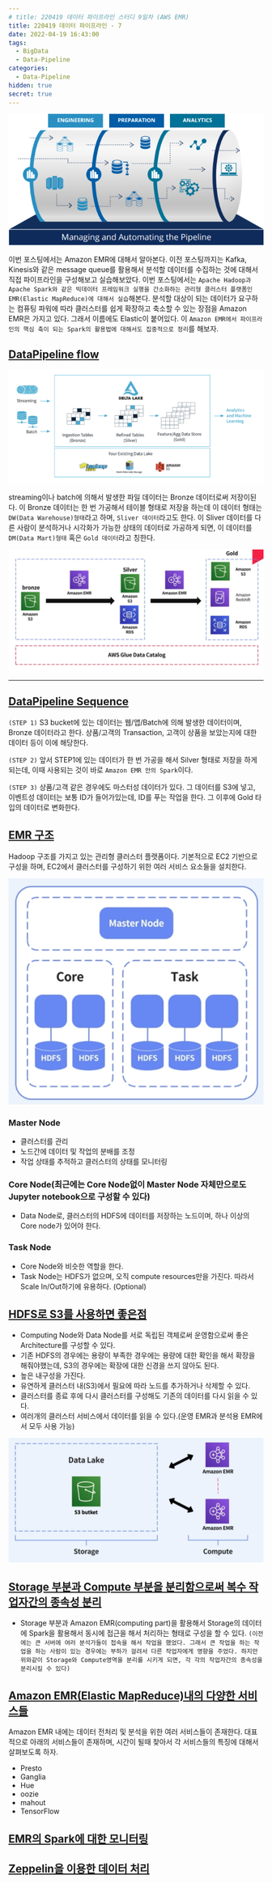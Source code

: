 ```yaml
---
# title: 220419 데이터 파이프라인 스터디 9일차 (AWS EMR)
title: 220419 데이터 파이프라인 - 7
date: 2022-04-19 16:43:00
tags:
  - BigData
  - Data-Pipeline
categories:
  - Data-Pipeline
hidden: true
secret: true
---
```


<div align="center">
  <img src="/images/post_images/220408_data-pipeline.webp" alt="데이터 파이프라인(Data Pipeline)">
</div>

이번 포스팅에서는 Amazon EMR에 대해서 알아본다. 이전 포스팅까지는 Kafka, Kinesis와 같은 message queue를 활용해서 분석할 데이터를 수집하는 것에 대해서 직접 파이프라인을 구성해보고 실습해보았다. 이번 포스팅에서는 `Apache Hadoop과 Apache Spark와 같은 빅데이터 프레임워크 실행을 간소화하는 관리형 클러스터 플랫폼인 EMR(Elastic MapReduce)에 대해서 실습`해본다.
분석할 대상이 되는 데이터가 요구하는 컴퓨팅 파워에 따라 클러스터를 쉽게 확장하고 축소할 수 있는 장점을 Amazon EMR은 가지고 있다. 그래서 이름에도 Elastic이 붙어있다.
이 `Amazon EMR에서 파이프라인의 핵심 축이 되는 Spark의 활용법에 대해서도 집중적으로 정리`를 해보자.

## <ins><b>DataPipeline flow</b></ins>

<div align="center">
  <img src="/images/post_images/220419_data_pipeline_flow.png" alt="데이터 파이프라인(Data Pipeline) 전체흐름">
</div>

streaming이나 batch에 의해서 발생한 파일 데이터는 Bronze 데이터로써 저장이된다.
이 Bronze 데이터는 한 번 가공해서 테이블 형태로 저장을 하는데 이 데이터 형태는 `DW(Data Warehouse)형태`라고 하며, `Sliver 데이터`라고도 한다.
이 Sliver 데이터를 다른 사람이 분석하거나 시각화가 가능한 상태의 데이터로 가공하게 되면, 이 데이터를 `DM(Data Mart)형태` 혹은 `Gold 데이터`라고 칭한다.

<div align="center">
  <img src="/images/post_images/220419_data_pipeline_flow_1.png" alt="데이터 파이프라인(Data Pipeline) 전체흐름">
</div>

---

## <ins><b>DataPipeline Sequence</b></ins>

`(STEP 1)` S3 bucket에 있는 데이터는 웹/앱/Batch에 의해 발생한 데이터이며, Bronze 데이터라고 한다.
상품/고객의 Transaction, 고객이 상품을 보았는지에 대한 데이터 등이 이에 해당한다.

`(STEP 2)` 앞서 STEP1에 있는 데이터가 한 번 가공을 해서 Silver 형태로 저장을 하게 되는데, 이때 사용되는 것이 바로 `Amazon EMR 안의 Spark`이다.

`(STEP 3)` 상품/고객 같은 경우에도 마스터성 데이터가 있다. 그 데이터를 S3에 넣고, 이벤트성 데이터는 보통 ID가 들어가있는데, ID를 푸는 작업을 한다. 그 이후에 Gold 타입의 데이터로 변화한다.

## <ins><b>EMR 구조</b></ins>

Hadoop 구조를 가지고 있는 관리형 클러스터 플랫폼이다. 기본적으로 EC2 기반으로 구성을 하며, EC2에서 클러스터를 구성하기 위한 여러 서비스 요소들을 설치한다.

<div align="center">
  <img src="/images/post_images/220419_emr_structure.png" alt="Amazon EMR 구조">
</div>

### **Master Node**

- 클러스터를 관리
- 노드간에 데이터 및 작업의 분배를 조정
- 작업 상태를 추적하고 클러스터의 상태를 모니터링

### **Core Node(최근에는 Core Node없이 Master Node 자체만으로도 Jupyter notebook으로 구성할 수 있다)**

- Data Node로, 클러스터의 HDFS에 데이터를 저장하는 노드이며, 하나 이상의 Core node가 있어야 한다.

### **Task Node**

- Core Node와 비슷한 역할을 한다.
- Task Node는 HDFS가 없으며, 오직 compute resources만을 가진다. 따라서 Scale In/Out하기에 유용하다. (Optional)

## <ins><b>HDFS로 S3를 사용하면 좋은점</b></ins>

- Computing Node와 Data Node를 서로 독립된 객체로써 운영함으로써 좋은 Architecture를 구성할 수 있다.
- 기존 HDFS의 경우에는 용량이 부족한 경우에는 용량에 대한 확인을 해서 확장을 해줘야했는데, S3의 경우에는 확장에 대한 신경을 쓰지 않아도 된다.
- 높은 내구성을 가진다.
- 유연하게 클러스터 내(S3)에서 필요에 따라 노드를 추가하거나 삭제할 수 있다.
- 클러스터를 종료 후에 다시 클러스터를 구성해도 기존의 데이터를 다시 읽을 수 있다.
- 여러개의 클러스터 서비스에서 데이터를 읽을 수 있다.(운영 EMR과 분석용 EMR에서 모두 사용 가능)

<div align="center">
  <img src="/images/post_images/220419_bucket_emr.png" alt="Amazon S3 Bucket with EMR">
</div>

## <ins><b>Storage 부분과 Compute 부분을 분리함으로써 복수 작업자간의 종속성 분리</b></ins>

- Storage 부분과 Amazon EMR(computing part)을 활용해서 Storage의 데이터에 Spark을 활용해서 동시에 접근을 해서 처리하는 형태로 구성을 할 수 있다.
  `(이전에는 큰 서버에 여러 분석가들이 접속을 해서 작업을 했었다. 그래서 큰 작업을 하는 작업을 하는 사람이 있는 경우에는 부하가 걸려서 다른 작업자에게 영향을 주었다. 하지만 위와같이 Storage와 Compute영역을 분리를 시키게 되면, 각 각의 작업자간의 종속성을 분리시킬 수 있다)`

## <ins><b>Amazon EMR(Elastic MapReduce)내의 다양한 서비스들</b></ins>

Amazon EMR 내에는 데이터 전처리 및 분석을 위한 여러 서비스들이 존재한다. 대표적으로 아래의 서비스들이 존재하며, 시간이 될때 찾아서 각 서비스들의 특징에 대해서 살펴보도록 하자.

- Presto
- Ganglia
- Hue
- oozie
- mahout
- TensorFlow

## <ins><b>EMR의 Spark에 대한 모니터링</b></ins>

## <ins><b>Zeppelin을 이용한 데이터 처리</b></ins>
